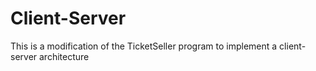 # Client-Server

This is a modification of the TicketSeller program to implement a client-server architecture
